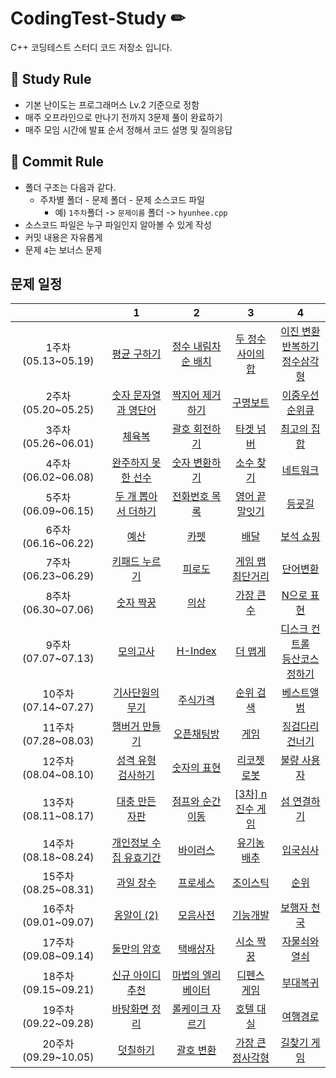 # CodingTest-Study ✏

C++ 코딩테스트 스터디 코드 저장소 입니다.

## 📝 Study Rule ##
- 기본 난이도는 프로그래머스 Lv.2 기준으로 정함
- 매주 오프라인으로 만나기 전까지 3문제 풀이 완료하기
- 매주 모임 시간에 발표 순서 정해서 코드 설명 및 질의응답

## 📝 Commit Rule ##
* 폴더 구조는 다음과 같다.
    * 주차별 폴더 - 문제 폴더 - 문제 소스코드 파일
        * 예) ```1주차```폴더 -> ```문제이름``` 폴더 -> ```hyunhee.cpp``` 
* 소스코드 파일은 누구 파일인지 알아볼 수 있게 작성
* 커밋 내용은 자유롭게
* 문제 ```4```는 보너스 문제

## 문제 일정 ##

| |1|2|3|4|
|:-:|:-:|:-:|:-:|:-:|
|1주차(05.13~05.19)|[평균 구하기](https://school.programmers.co.kr/learn/courses/30/lessons/12944)|[정수 내림차순 배치](https://school.programmers.co.kr/learn/courses/30/lessons/12933)|[두 정수 사이의 합](https://school.programmers.co.kr/learn/courses/30/lessons/12912)|[이진 변환 반복하기](https://school.programmers.co.kr/learn/courses/30/lessons/70129)<br/>[정수삼각형](https://school.programmers.co.kr/learn/courses/30/lessons/43105) |
|2주차(05.20~05.25)|[숫자 문자열과 영단어](https://school.programmers.co.kr/learn/courses/30/lessons/81301)|[짝지어 제거하기](https://school.programmers.co.kr/learn/courses/30/lessons/12973)|[구명보트](https://school.programmers.co.kr/learn/courses/30/lessons/42885)|[이중우선순위큐](https://school.programmers.co.kr/learn/courses/30/lessons/42628)|
|3주차(05.26~06.01)|[체육복](https://school.programmers.co.kr/learn/courses/30/lessons/42862)|[괄호 회전하기](https://school.programmers.co.kr/learn/courses/30/lessons/76502)|[타겟 넘버](https://school.programmers.co.kr/learn/courses/30/lessons/43165)|[최고의 집합](https://school.programmers.co.kr/learn/courses/30/lessons/12938)|
|4주차(06.02~06.08)|[완주하지 못한 선수](https://school.programmers.co.kr/learn/courses/30/lessons/42576)|[숫자 변환하기](https://school.programmers.co.kr/learn/courses/30/lessons/154538)|[소수 찾기](https://school.programmers.co.kr/learn/courses/30/lessons/42839)|[네트워크](https://school.programmers.co.kr/learn/courses/30/lessons/43162)|
|5주차(06.09~06.15)|[두 개 뽑아서 더하기](https://school.programmers.co.kr/learn/courses/30/lessons/68644)|[전화번호 목록](https://school.programmers.co.kr/learn/courses/30/lessons/42577)|[영어 끝말잇기](https://school.programmers.co.kr/learn/courses/30/lessons/12981)|[등굣길](https://school.programmers.co.kr/learn/courses/30/lessons/42898)|
|6주차(06.16~06.22)|[예산](https://school.programmers.co.kr/learn/courses/30/lessons/12982)|[카펫](https://school.programmers.co.kr/learn/courses/30/lessons/42842)|[배달](https://school.programmers.co.kr/learn/courses/30/lessons/12978)|[보석 쇼핑](https://school.programmers.co.kr/learn/courses/30/lessons/67258)|
|7주차(06.23~06.29)|[키패드 누르기](https://school.programmers.co.kr/learn/courses/30/lessons/67256)|[피로도](https://school.programmers.co.kr/learn/courses/30/lessons/87946)|[게임 맵 최단거리](https://school.programmers.co.kr/learn/courses/30/lessons/1844)|[단어변환](https://school.programmers.co.kr/learn/courses/30/lessons/43163)|
|8주차(06.30~07.06)|[숫자 짝꿍](https://school.programmers.co.kr/learn/courses/30/lessons/131128)|[의상](https://school.programmers.co.kr/learn/courses/30/lessons/42578)|[가장 큰 수](https://school.programmers.co.kr/learn/courses/30/lessons/42746)|[N으로 표현](https://school.programmers.co.kr/learn/courses/30/lessons/42895)|
|9주차(07.07~07.13)|[모의고사](https://school.programmers.co.kr/learn/courses/30/lessons/42840)|[H-Index](https://school.programmers.co.kr/learn/courses/30/lessons/42747)|[더 맵게](https://school.programmers.co.kr/learn/courses/30/lessons/42626)|[디스크 컨트롤](https://school.programmers.co.kr/learn/courses/30/lessons/42627)<br/>[등산코스 정하기](https://school.programmers.co.kr/learn/courses/30/lessons/118669) |
|10주차(07.14~07.27)|[기사단원의 무기](https://school.programmers.co.kr/learn/courses/30/lessons/136798)|[주식가격](https://school.programmers.co.kr/learn/courses/30/lessons/42584)|[순위 검색](https://school.programmers.co.kr/learn/courses/30/lessons/72412)|[베스트앨범](https://school.programmers.co.kr/learn/courses/30/lessons/42579)|
|11주차(07.28~08.03)|[햄버거 만들기](https://school.programmers.co.kr/learn/courses/30/lessons/133502)|[오픈채팅방](https://school.programmers.co.kr/learn/courses/30/lessons/42888)|[게임](https://www.acmicpc.net/problem/1072)|[징검다리 건너기](https://school.programmers.co.kr/learn/courses/30/lessons/64062)|
|12주차(08.04~08.10)|[성격 유형 검사하기](https://school.programmers.co.kr/learn/courses/30/lessons/118666)|[숫자의 표현](https://school.programmers.co.kr/learn/courses/30/lessons/12924)|[리코쳇 로봇](https://school.programmers.co.kr/learn/courses/30/lessons/169199)|[불량 사용자](https://school.programmers.co.kr/learn/courses/30/lessons/64064)|
|13주차(08.11~08.17)|[대충 만든 자판](https://school.programmers.co.kr/learn/courses/30/lessons/160586)|[점프와 순간 이동](https://school.programmers.co.kr/learn/courses/30/lessons/12980)|[[3차] n진수 게임](https://school.programmers.co.kr/learn/courses/30/lessons/17687)|[섬 연결하기](https://school.programmers.co.kr/learn/courses/30/lessons/42861)|
|14주차(08.18~08.24)|[개인정보 수집 유효기간](https://school.programmers.co.kr/learn/courses/30/lessons/150370)|[바이러스](https://www.acmicpc.net/problem/2606)|[유기농 배추](https://www.acmicpc.net/problem/1012)|[입국심사](https://school.programmers.co.kr/learn/courses/30/lessons/43238)|
|15주차(08.25~08.31)|[과일 장수](https://school.programmers.co.kr/learn/courses/30/lessons/135808)|[프로세스](https://school.programmers.co.kr/learn/courses/30/lessons/42587)|[조이스틱](https://school.programmers.co.kr/learn/courses/30/lessons/42860)|[순위](https://school.programmers.co.kr/learn/courses/30/lessons/49191)|
|16주차(09.01~09.07)|[옹알이 (2)](https://school.programmers.co.kr/learn/courses/30/lessons/133499)|[모음사전](https://school.programmers.co.kr/learn/courses/30/lessons/84512)|[기능개발](https://school.programmers.co.kr/learn/courses/30/lessons/42586)|[보행자 천국](https://school.programmers.co.kr/learn/courses/30/lessons/1832)|
|17주차(09.08~09.14)|[둘만의 암호](https://school.programmers.co.kr/learn/courses/30/lessons/155652)|[택배상자](https://school.programmers.co.kr/learn/courses/30/lessons/131704)|[시소 짝꿍](https://school.programmers.co.kr/learn/courses/30/lessons/152996)|[자물쇠와 열쇠](https://school.programmers.co.kr/learn/courses/30/lessons/60059)|
|18주차(09.15~09.21)|[신규 아이디 추천](https://school.programmers.co.kr/learn/courses/30/lessons/72410)|[마법의 엘리베이터](https://school.programmers.co.kr/learn/courses/30/lessons/148653)|[디펜스 게임](https://school.programmers.co.kr/learn/courses/30/lessons/142085)|[부대복귀](https://school.programmers.co.kr/learn/courses/30/lessons/132266)|
|19주차(09.22~09.28)|[바탕화면 정리](https://school.programmers.co.kr/learn/courses/30/lessons/161990)|[롤케이크 자르기](https://school.programmers.co.kr/learn/courses/30/lessons/132265)|[호텔 대실](https://school.programmers.co.kr/learn/courses/30/lessons/155651)|[여행경로](https://school.programmers.co.kr/learn/courses/30/lessons/43164)|
|20주차(09.29~10.05)|[덧칠하기](https://school.programmers.co.kr/learn/courses/30/lessons/161989)|[괄호 변환](https://school.programmers.co.kr/learn/courses/30/lessons/60058)|[가장 큰 정사각형](https://school.programmers.co.kr/learn/courses/30/lessons/12905)|[길찾기 게임](https://school.programmers.co.kr/learn/courses/30/lessons/42892)|
